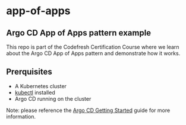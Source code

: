 # app-of-apps

## Argo CD App of Apps pattern example

This repo is part of the Codefresh Certification Course where we learn about the Argo CD App of Apps pattern and demonstrate how it works.

## Prerquisites 

- A Kubernetes cluster
- [kubectl](https://kubernetes.io/docs/tasks/tools/) installed
- Argo CD running on the cluster

Note: please reference the [Argo CD Getting Started](https://argo-cd.readthedocs.io/en/stable/getting_started/) guide for more information. 
